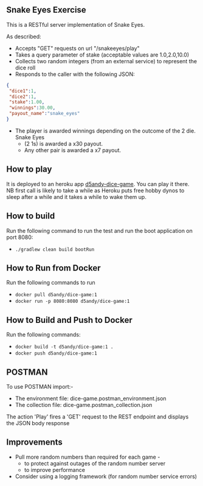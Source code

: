 Snake Eyes Exercise
-------------------

This is a RESTful server implementation of Snake Eyes.

As described:

* Accepts "GET" requests on url "/snakeeyes/play"
* Takes a query parameter of stake (acceptable values are 1.0,2.0,10.0)
* Collects two random integers (from an external service) to represent the dice roll 
* Responds to the caller with the following JSON:

```json
{
 "dice1"​:1,
 "dice2"​:1,
 "stake"​:1.00,
 "winnings"​:30.00,
 "payout_name":"snake_eyes"
}
```

* The player is awarded winnings depending on the outcome of the 2 die. Snake Eyes
    * (2 1s) is awarded a x30 payout. 
    * Any other pair is awarded a x7 payout.
    
How to play
-----------

It is deployed to an heroku app [d5andy-dice-game](https://d5andy-dice-game.herokuapp.com/snakeeyes/play?stake=1.0).
You can play it there.
NB first call is likely to take a while as Heroku puts free hobby dynos to sleep after a while and it takes a while to wake them up. 
    
How to build
------------

Run the following command to run the test and run the boot application on port 8080:
* `./gradlew clean build bootRun`

How to Run from Docker
----------------------

Run the following commands to run 
* `docker pull d5andy/dice-game:1`
* `docker run -p 8080:8080 d5andy/dice-game:1`

How to Build and Push to Docker
-------------------------------

Run the following commands:
* `docker build -t d5andy/dice-game:1 .`
* `docker push d5andy/dice-game:1 `

POSTMAN
-------

To use POSTMAN import:-
* The environment file: dice-game.postman_environment.json
* The collection file: dice-game.postman_collection.json

The action 'Play' fires a 'GET' request to the REST endpoint and displays the JSON body response

Improvements
------------

* Pull more random numbers than required for each game - 
    * to protect against outages of the random number server
    * to improve performance
* Consider using a logging framework (for random number service errors)
